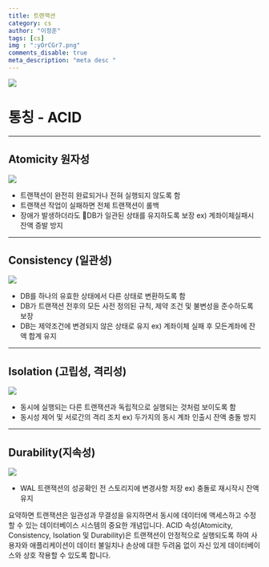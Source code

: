 ```yaml
---
title: 트랜잭션
category: cs
author: "이정훈"
tags: [cs]
img : ":yOrCGr7.png"
comments_disable: true
meta_description: "meta desc "
---
```


![](https://i.imgur.com/jFsM31R.png)


# 통칭 - ACID
---

## Atomicity 원자성
![](https://i.imgur.com/yOrCGr7.png)

- 트랜잭션이 완전히 완료되거나 전혀 실행되지 않도록 함 
- 트랜잭션 작업이 실패하면 전체 트랜잭션이 롤백
- 장애가 발생하더라도 DB가 일관된 상태를 유지하도록 보장
ex) 계좌이체실패시 잔액 증발 방지

---
## Consistency (일관성)
![](https://i.imgur.com/Cow3fwn.png)

- DB를 하나의 유효한 상태에서 다른 상태로 변환하도록 함
- DB가 트랜잭션 전후의 모든 사전 정의된 규칙, 제약 조건 및 불변성을 준수하도록 보장 
- DB는 제약조건에 변경되지 않은 상태로 유지
ex) 계좌이체 실패 후 모든계좌에 잔액 합계 유지
---
## Isolation (고립성, 격리성)
![](https://i.imgur.com/BLJRSzH.png)

- 동시에 실행되는 다른 트랜잭션과 독립적으로 실행되는 것처럼 보이도록 함
- 동시성 제어 및 서로간의 격리 조치
ex) 두가지의 동시 계좌 인출시 잔액 충돌 방지

---
## Durability(지속성)
![](https://i.imgur.com/350Dr3R.png)

- WAL 트랜잭션의 성공확인 전 스토리지에 변경사항 저장
ex) 충돌로 재시작시 잔액 유지

요약하면 트랜잭션은 일관성과 무결성을 유지하면서 동시에 데이터에 액세스하고 수정할 수 있는 데이터베이스 시스템의 중요한 개념입니다. 
ACID 속성(Atomicity, Consistency, Isolation 및 Durability)은 트랜잭션이 안정적으로 실행되도록 하여 사용자와 애플리케이션이 
데이터 불일치나 손상에 대한 두려움 없이 자신 있게 데이터베이스와 상호 작용할 수 있도록 합니다.